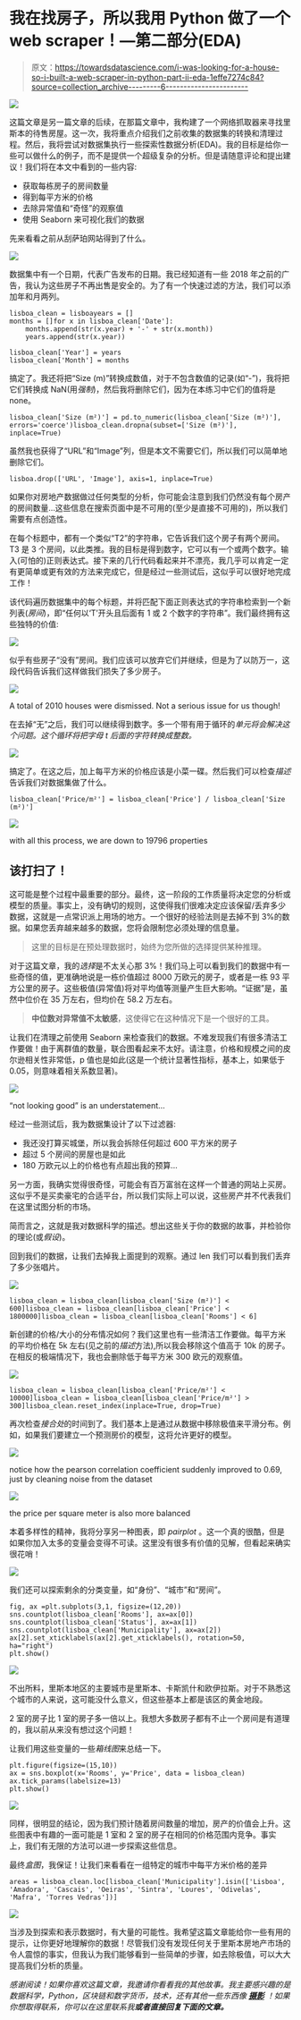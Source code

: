 # 我在找房子，所以我用 Python 做了一个 web scraper！—第二部分(EDA)

> 原文：<https://towardsdatascience.com/i-was-looking-for-a-house-so-i-built-a-web-scraper-in-python-part-ii-eda-1effe7274c84?source=collection_archive---------6----------------------->

![](img/b5afda3072cce69ebea8a711ab872ca0.png)

这篇文章是另一篇文章的后续，在那篇文章中，我构建了一个网络抓取器来寻找里斯本的待售房屋。这一次，我将重点介绍我们之前收集的数据集的转换和清理过程。然后，我将尝试对数据集执行一些探索性数据分析(EDA)。我的目标是给你一些可以做什么的例子，而不是提供一个超级复杂的分析。但是请随意评论和提出建议！我们将在本文中看到的一些内容:

*   获取每栋房子的房间数量
*   得到每平方米的价格
*   去除异常值和“奇怪”的观察值
*   使用 Seaborn 来可视化我们的数据

先来看看之前从刮萨珀网站得到了什么。

![](img/b875cb065f0149490fd32b63e2106edc.png)

数据集中有一个日期，代表广告发布的日期。我已经知道有一些 2018 年之前的广告，我认为这些房子不再出售是安全的。为了有一个快速过滤的方法，我们可以添加年和月两列。

```
lisboa_clean = lisboayears = []
months = []for x in lisboa_clean['Date']:
    months.append(str(x.year) + '-' + str(x.month))
    years.append(str(x.year))

lisboa_clean['Year'] = years
lisboa_clean['Month'] = months
```

搞定了。我还将把“Size (m)”转换成数值，对于不包含数值的记录(如“-”)，我将把它们转换成 NaN(用*强制*)，然后我将删除它们，因为在本练习中它们的值将是 none。

```
lisboa_clean['Size (m²)'] = pd.to_numeric(lisboa_clean['Size (m²)'], errors='coerce')lisboa_clean.dropna(subset=['Size (m²)'], inplace=True)
```

虽然我也获得了“URL”和“Image”列，但是本文不需要它们，所以我们可以简单地删除它们。

```
lisboa.drop(['URL', 'Image'], axis=1, inplace=True)
```

如果你对房地产数据做过任何类型的分析，你可能会注意到我们仍然没有每个房产的房间数量…这些信息在搜索页面中是不可用的(至少是直接不可用的)，所以我们需要有点创造性。

在每个标题中，都有一个类似“T2”的字符串，它告诉我们这个房子有两个房间。T3 是 3 个房间，以此类推。我的目标是得到数字，它可以有一个或两个数字。输入(可怕的)正则表达式。接下来的几行代码看起来并不漂亮，我几乎可以肯定一定有更简单或更有效的方法来完成它，但是经过一些测试后，这似乎可以很好地完成工作！

该代码遍历数据集中的每个标题，并将匹配下面正则表达式的字符串检索到一个新列表(*房间*)，即“任何以‘T’开头且后面有 1 或 2 个数字的字符串”。我们最终拥有这些独特的价值:

![](img/76fec38f5449ecb273385139de139eb2.png)

似乎有些房子“没有”房间。我们应该可以放弃它们并继续，但是为了以防万一，这段代码告诉我们这样做我们损失了多少房子。

![](img/02871b0bf8884bf73eab3509e488bc94.png)

A total of 2010 houses were dismissed. Not a serious issue for us though!

在去掉“无”之后，我们可以继续得到数字。多一个带有用于循环的*单元将会解决这个问题。这个循环将把字母 t 后面的字符转换成整数。*

![](img/05a711a238219a024106988654edadbb.png)

搞定了。在这之后，加上每平方米的价格应该是小菜一碟。然后我们可以检查*描述*告诉我们对数据集做了什么。

```
lisboa_clean['Price/m²'] = lisboa_clean['Price'] / lisboa_clean['Size (m²)']
```

![](img/a60686c9678e22c201278c8816592d85.png)

with all this process, we are down to 19796 properties

## 该打扫了！

这可能是整个过程中最重要的部分。最终，这一阶段的工作质量将决定您的分析或模型的质量。事实上，没有确切的规则，这使得我们很难决定应该保留/丢弃多少数据，这就是一点常识派上用场的地方。一个很好的经验法则是去掉不到 3%的数据。如果您丢弃越来越多的数据，您将会限制您必须处理的信息量。

> 这里的目标是在预处理数据时，始终为您所做的选择提供某种推理。

对于这篇文章，我的*选择*是不太关心那 3%！我们马上可以看到我们的数据中有一些奇怪的值，更准确地说是一栋价值超过 8000 万欧元的房子，或者是一栋 93 平方公里的房子。这些极值(异常值)将对平均值等测量产生巨大影响。“证据”是，虽然中位价在 35 万左右，但均价在 58.2 万左右。

> **中位数对异常值不太敏感**，这使得它在这种情况下是一个很好的工具。

让我们在清理之前使用 Seaborn 来检查我们的数据。不难发现我们有很多清洁工作要做！由于离群值的数量，联合图看起来不太好。请注意，价格和规模之间的皮尔逊相关性非常低，p 值也是如此(这是一个统计显著性指标，基本上，如果低于 0.05，则意味着相关系数显著)。

![](img/43fe2663c85d6aedbe9b37a998786930.png)

“not looking good” is an understatement…

经过一些测试后，我为数据集设计了以下过滤器:

*   我还没打算买城堡，所以我会拆除任何超过 600 平方米的房子
*   超过 5 个房间的房屋也是如此
*   180 万欧元以上的价格也有点超出我的预算…

另一方面，我确实觉得很奇怪，可能会有百万富翁在这样一个普通的网站上买房。这似乎不是买卖豪宅的合适平台，所以我们实际上可以说，这些房产并不代表我们在这里试图分析的市场。

简而言之，这就是我对数据科学的描述。想出这些关于你的数据的故事，并检验你的理论(或*假设*)。

回到我们的数据，让我们去掉我上面提到的观察。通过 len 我们可以看到我们丢弃了多少张唱片。

![](img/9f06a43129579b37ee3508c5d10499bb.png)

```
lisboa_clean = lisboa_clean[lisboa_clean['Size (m²)'] < 600]lisboa_clean = lisboa_clean[lisboa_clean['Price'] < 1800000]lisboa_clean = lisboa_clean[lisboa_clean['Rooms'] < 6]
```

新创建的价格/大小的分布情况如何？我们这里也有一些清洁工作要做。每平方米的平均价格在 5k 左右(见之前的*描述*方法),所以我会移除这个值高于 10k 的房子。在相反的极端情况下，我也会删除低于每平方米 300 欧元的观察值。

![](img/5875f824d83adc036b6e27855faa621e.png)

```
lisboa_clean = lisboa_clean[lisboa_clean['Price/m²'] < 10000]lisboa_clean = lisboa_clean[lisboa_clean['Price/m²'] > 300]lisboa_clean.reset_index(inplace=True, drop=True)
```

再次检查*接合处*的时间到了。我们基本上是通过从数据中移除极值来平滑分布。例如，如果我们要建立一个预测房价的模型，这将允许更好的模型。

![](img/70a1543e1d62d2e529526052b147ecd9.png)

notice how the pearson correlation coefficient suddenly improved to 0.69, just by cleaning noise from the dataset

![](img/f272248a5b8d1514ba25fadf8eac79c4.png)

the price per square meter is also more balanced

本着多样性的精神，我将分享另一种图表，即 *pairplot* 。这一个真的很酷，但是如果你加入太多的变量会变得不可读。这里没有很多有价值的见解，但看起来确实很花哨！

![](img/8c488bc40b7f1362c391eaf518479875.png)

我们还可以探索剩余的分类变量，如“身份”、“城市”和“房间”。

```
fig, ax =plt.subplots(3,1, figsize=(12,20))
sns.countplot(lisboa_clean['Rooms'], ax=ax[0])
sns.countplot(lisboa_clean['Status'], ax=ax[1])
sns.countplot(lisboa_clean['Municipality'], ax=ax[2])
ax[2].set_xticklabels(ax[2].get_xticklabels(), rotation=50, ha="right")
plt.show()
```

![](img/2bb1977f8a6a346663bccce81ae8293f.png)

不出所料，里斯本地区的主要城市是里斯本、卡斯凯什和欧伊拉斯。对于不熟悉这个城市的人来说，这可能没什么意义，但这些基本上都是该区的黄金地段。

2 室的房子比 1 室的房子多一倍以上。我想大多数房子都有不止一个房间是有道理的，我以前从来没有想过这个问题！

让我们用这些变量的一些*箱线图*来总结一下。

```
plt.figure(figsize=(15,10))
ax = sns.boxplot(x='Rooms', y='Price', data = lisboa_clean)
ax.tick_params(labelsize=13)
plt.show()
```

![](img/b5afda3072cce69ebea8a711ab872ca0.png)

同样，很明显的结论，因为我们预计随着房间数量的增加，房产的价值会上升。这些图表中有趣的一面可能是 1 室和 2 室的房子在相同的价格范围内竞争。事实上，我们有无限的方法可以进一步探索这些信息。

最终*盒图*，我保证！让我们来看看在一组特定的城市中每平方米价格的差异

```
areas = lisboa_clean.loc[lisboa_clean['Municipality'].isin(['Lisboa', 'Amadora', 'Cascais', 'Oeiras', 'Sintra', 'Loures', 'Odivelas', 'Mafra', 'Torres Vedras'])]
```

![](img/44c9a6338b8a1e42fe7ed318769fe7dd.png)

当涉及到探索和表示数据时，有大量的可能性。我希望这篇文章能给你一些有用的提示，让你更好地理解你的数据！尽管我们没有发现任何关于里斯本房地产市场的令人震惊的事实，但我认为我们能够看到一些简单的步骤，如去除极值，可以大大提高我们分析的质量。

*感谢阅读！如果你喜欢这篇文章，我邀请你看看我的其他故事。我主要感兴趣的是数据科学，Python，区块链和数字货币，技术，还有其他一些东西像* [***摄影***](https://fnevesphotography.pixieset.com/) *！如果你想取得联系，你可以在这里联系我*[](https://www.linkedin.com/in/fabioneves/)***或者直接回复下面的文章。***